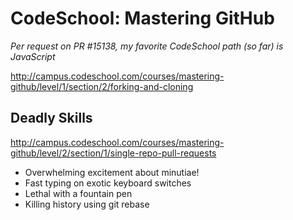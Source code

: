 # CodeSchool: Mastering GitHub

*Per request on PR #15138, my favorite CodeSchool path (so far) is JavaScript*

http://campus.codeschool.com/courses/mastering-github/level/1/section/2/forking-and-cloning

## Deadly Skills
http://campus.codeschool.com/courses/mastering-github/level/2/section/1/single-repo-pull-requests

* Overwhelming excitement about minutiae!
* Fast typing on exotic keyboard switches
* Lethal with a fountain pen
* Killing history using git rebase

